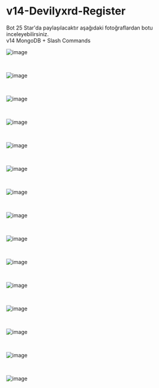 # v14-Devilyxrd-Register

Bot 25 Star'da paylaşılacaktır aşağıdaki fotoğraflardan botu inceleyebilirsiniz.<br>
v14 MongoDB + Slash Commands

![image](https://media.discordapp.net/attachments/1151097299808833566/1151097332302106815/devilyxrdCokluGirisCikisGuard.png)

<br>

![image](https://media.discordapp.net/attachments/1151097299808833566/1151097331828146186/devilyxrdOtoKayit.png)

<br>

![image](https://media.discordapp.net/attachments/1151097299808833566/1151097379093762068/devilyxrdWelcomeMsg.png)

<br>

![image](https://media.discordapp.net/attachments/1151097299808833566/1151097364237520947/devilyxrdRegisterMsg.png)

<br>

![image](https://media.discordapp.net/attachments/1151097299808833566/1151097363952304210/devilyxrdRegisterGender.png)

<br>

![image](https://media.discordapp.net/attachments/1151097299808833566/1151097332058820669/devilyxrdRegister.png)

<br>

![image](https://media.discordapp.net/attachments/1151097299808833566/1151097364845695056/devilyxrdRegisterWoman.png)

<br>

![image](https://media.discordapp.net/attachments/1151097299808833566/1151100213067522069/devilyxrdNames.png)

<br>

![image](https://media.discordapp.net/attachments/1151097299808833566/1151097363352518727/devilyxrdTopteyit.png)

<br>

![image](https://media.discordapp.net/attachments/1151097299808833566/1151097364514340944/devilyxrdRegisterType.png)

<br>

![image](https://media.discordapp.net/attachments/1151097299808833566/1151097363608375337/devilyxrdUnregisterCommand.png)

<br>

![image](https://media.discordapp.net/attachments/1151097299808833566/1151097378837901332/devilyxrdUnregisterMsg.png)

<br>

![image](https://media.discordapp.net/attachments/1151097299808833566/1151097365143498752/devilyxrdSay.png)

<br>

![image](https://media.discordapp.net/attachments/1151097299808833566/1151097332788629525/devilyxrdKb.png)

<br>

![image](https://media.discordapp.net/attachments/1151097299808833566/1151097333103218699/devilyxrdNameChange.png)

